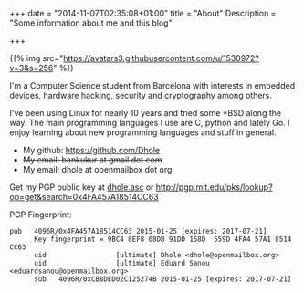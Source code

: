 +++
date = "2014-11-07T02:35:08+01:00"
title = "About"
Description = "Some information about me and this blog"

+++

{{% img src="https://avatars3.githubusercontent.com/u/1530972?v=3&s=256" %}}

I'm a Computer Science student from Barcelona with interests in embedded devices, 
hardware hacking, security and cryptography among others.

I've been using Linux for nearly 10 years and tried some *BSD along the way. The
main programming languages I use are C, python and lately Go. I enjoy learning 
about new programming languages and stuff in general.

- My github: https://github.com/Dhole
- ~~My email: bankukur at gmail dot com~~
- My email: dhole at openmailbox dot org

Get my PGP public key at [dhole.asc](/dhole.asc) or http://pgp.mit.edu/pks/lookup?op=get&search=0x4FA457A18514CC63 

PGP Fingerprint:
```
pub   4096R/0x4FA457A18514CC63 2015-01-25 [expires: 2017-07-21]
      Key fingerprint = 9BC4 8EF8 08DB 91DD 158D  559D 4FA4 57A1 8514 CC63
      uid                 [ultimate] Dhole <dhole@openmailbox.org>
      uid                 [ultimate] Eduard Sanou <eduardsanou@openmailbox.org>
      sub   4096R/0xCB8DED02C125274B 2015-01-25 [expires: 2017-07-21]
```
